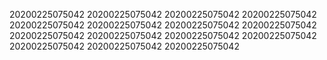 20200225075042
20200225075042
20200225075042
20200225075042
20200225075042
20200225075042
20200225075042
20200225075042
20200225075042
20200225075042
20200225075042
20200225075042
20200225075042
20200225075042
20200225075042
